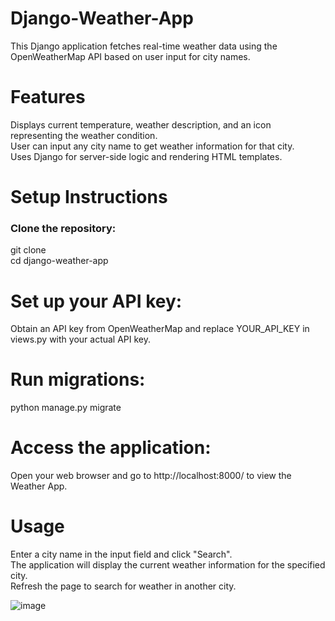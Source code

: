 # Django-Weather-App
This Django application fetches real-time weather data using the OpenWeatherMap API based on user input for city names.
# Features
Displays current temperature, weather description, and an icon representing the weather condition.<br>
User can input any city name to get weather information for that city.<br>
Uses Django for server-side logic and rendering HTML templates.<br>

# Setup Instructions
<h3>Clone the repository:</h3>
git clone <repository-url><br>
cd django-weather-app<br>

# Set up your API key:
Obtain an API key from OpenWeatherMap and replace YOUR_API_KEY in views.py with your actual API key.


# Run migrations:
python manage.py migrate

# Access the application:
Open your web browser and go to http://localhost:8000/ to view the Weather App.

# Usage
Enter a city name in the input field and click "Search".<br>
The application will display the current weather information for the specified city.<br>
Refresh the page to search for weather in another city.<br>


![image](https://github.com/Sanketarali/Django-Weather-App/assets/110754364/64b505ea-ffda-4204-9669-8ba5f1d88feb)

